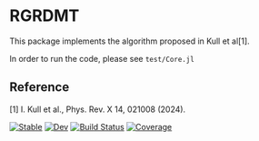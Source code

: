 # RGRDMT

This package implements the algorithm proposed in Kull et al[1]. 

In order to run the code, please see `test/Core.jl`  
  
  
## Reference
[1] I. Kull et al., Phys. Rev. X 14, 021008 (2024).


[![Stable](https://img.shields.io/badge/docs-stable-blue.svg)](https://exAClior.github.io/RGRDMT.jl/stable/)
[![Dev](https://img.shields.io/badge/docs-dev-blue.svg)](https://exAClior.github.io/RGRDMT.jl/dev/)
[![Build Status](https://github.com/exAClior/RGRDMT.jl/actions/workflows/CI.yml/badge.svg?branch=main)](https://github.com/exAClior/RGRDMT.jl/actions/workflows/CI.yml?query=branch%3Amain)
[![Coverage](https://codecov.io/gh/exAClior/RGRDMT.jl/branch/main/graph/badge.svg)](https://codecov.io/gh/exAClior/RGRDMT.jl)
